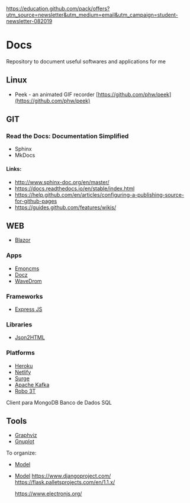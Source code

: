 https://education.github.com/pack/offers?utm_source=newsletter&utm_medium=email&utm_campaign=student-newsletter-082019

# Docs
Repository to document useful softwares and applications for me

## Linux
* Peek - an animated GIF recorder [https://github.com/phw/peek](https://github.com/phw/peek)
## GIT
### Read the Docs: Documentation Simplified
- Sphinx
- MkDocs
#### Links:
- http://www.sphinx-doc.org/en/master/
- https://docs.readthedocs.io/en/stable/index.html
- https://help.github.com/en/articles/configuring-a-publishing-source-for-github-pages
- https://guides.github.com/features/wikis/

## WEB
- [Blazor](https://dotnet.microsoft.com/apps/aspnet/web-apps/blazor)
### Apps
- [Emoncms](https://emoncms.org/)
- [Docz](https://www.docz.site/)
- [WaveDrom](https://wavedrom.com/)
### Frameworks
- [Express JS](https://expressjs.com/)
### Libraries
- [Json2HTML](http://www.json2html.com/)
### Platforms
- [Heroku](https://www.heroku.com/)
- [Netlify](https://www.netlify.com/)
- [Surge](https://surge.sh/)
- [Apache Kafka](https://kafka.apache.org/)
- [Robo 3T](https://robomongo.org/)
<p> Client para MongoDB Banco de Dados SQL

## Tools
- [Graphviz](https://graphviz.org/)
- [Gnuplot](http://gnuplot.respawned.com/)

To organize:
- [Model](model)
- [Model](model)
https://www.djangoproject.com/
https://flask.palletsprojects.com/en/1.1.x/

  https://www.electronjs.org/
  
